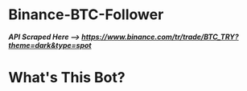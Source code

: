# Binance-BTC-Follower

***API Scraped Here --> https://www.binance.com/tr/trade/BTC_TRY?theme=dark&type=spot***

# What's This Bot?
<title>**This bot is capturing real-time market price.**</title>

